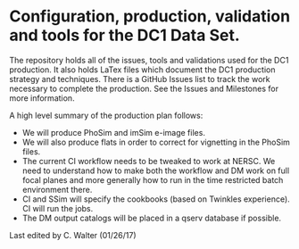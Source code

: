 # Configuration, production, validation and tools for the DC1 Data Set.

The repository holds all of the issues, tools and validations used for the DC1 production. It also holds LaTex files which document the DC1 production strategy and techniques.  There is a GitHub Issues list to track the work necessary to complete the production.  See the Issues and Milestones for more information.

A high level summary of the production plan follows:
 
- We will produce PhoSim and imSim e-image files.  
- We will also produce flats in order to correct for vignetting in the PhoSim files.
- The current CI workflow needs to be tweaked to work at NERSC.  We need to understand how to make both the workflow and DM work on full focal planes and more generally how to run in the time restricted batch environment there.
- CI and SSim will specify the cookbooks (based on Twinkles experience).  CI will run the jobs.
- The DM output catalogs will be placed in a qserv database if possible.


Last edited by C. Walter (01/26/17)
